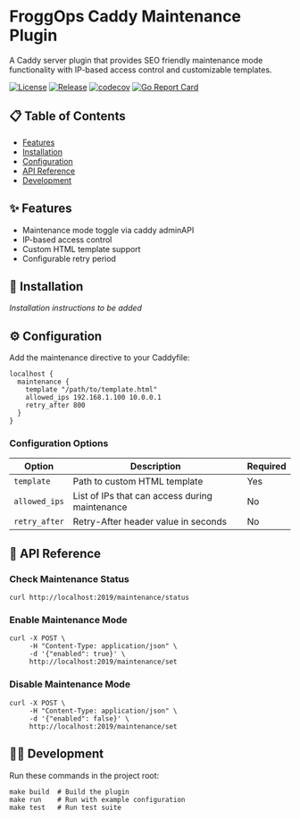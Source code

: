 # FroggOps Caddy Maintenance Plugin

A Caddy server plugin that provides SEO friendly maintenance mode functionality with IP-based access control and customizable templates.

[![License](https://img.shields.io/github/license/e-frogg/fops-caddy-maintenance)](https://github.com/e-frogg/fops-caddy-maintenance/blob/main/LICENSE)
[![Release](https://img.shields.io/github/v/release/e-frogg/fops-caddy-maintenance)](https://github.com/e-frogg/fops-caddy-maintenance/releases)
[![codecov](https://codecov.io/gh/e-frogg/fops-caddy-maintenance/graph/badge.svg?token=3RBE7W5I4B)](https://codecov.io/gh/e-frogg/fops-caddy-maintenance)
[![Go Report Card](https://goreportcard.com/badge/github.com/e-frogg/fops-caddy-maintenance)](https://goreportcard.com/report/github.com/e-frogg/fops-caddy-maintenance)

## 📋 Table of Contents

- [Features](#features)
- [Installation](#installation)
- [Configuration](#configuration)
- [API Reference](#api-reference)
- [Development](#development)

## ✨ Features

- Maintenance mode toggle via caddy adminAPI
- IP-based access control
- Custom HTML template support
- Configurable retry period

## 🔧 Installation

*Installation instructions to be added*

## ⚙️ Configuration

Add the maintenance directive to your Caddyfile:

  ```caddy
  localhost {
    maintenance {
      template "/path/to/template.html"
      allowed_ips 192.168.1.100 10.0.0.1
      retry_after 800
    }
  }
  ```

### Configuration Options

| Option | Description | Required |
|--------|-------------|----------|
| `template` | Path to custom HTML template | Yes |
| `allowed_ips` | List of IPs that can access during maintenance | No |
| `retry_after` | Retry-After header value in seconds | No |

## 🚀 API Reference

### Check Maintenance Status

  ```shell
  curl http://localhost:2019/maintenance/status
  ```

### Enable Maintenance Mode

  ```shell
  curl -X POST \
       -H "Content-Type: application/json" \
       -d '{"enabled": true}' \
       http://localhost:2019/maintenance/set
  ```

### Disable Maintenance Mode

  ```shell
  curl -X POST \
       -H "Content-Type: application/json" \
       -d '{"enabled": false}' \
       http://localhost:2019/maintenance/set
  ```

## 👩‍💻 Development

Run these commands in the project root:

  ```shell
  make build  # Build the plugin
  make run    # Run with example configuration
  make test   # Run test suite
  ```